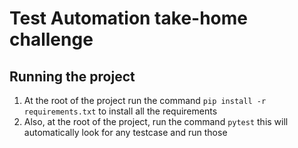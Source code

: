 # Test Automation take-home challenge

## Running the project

1. At the root of the project run the command `pip install -r requirements.txt` to install all the requirements
2. Also, at the root of the project, run the command `pytest` this will automatically look for any testcase and run
   those
